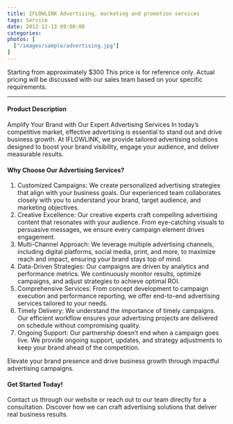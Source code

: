 ```yaml
---
title: IFLOWLINK Advertising, marketing and promotion services
tags: Service
date: 2012-12-13 09:00:00
categories: 
photos: [
  ["/images/sample/advertising.jpg"]
] 
---
```


Starting from approximately $300
This price is for reference only. Actual pricing will be discussed with our sales team based on your specific requirements.

<!--more-->

---

#### Product Description
Amplify Your Brand with Our Expert Advertising Services
In today’s competitive market, effective advertising is essential to stand out and drive business growth. At IFLOWLINK, we provide tailored advertising solutions designed to boost your brand visibility, engage your audience, and deliver measurable results.

#### Why Choose Our Advertising Services?
1. Customized Campaigns:
We create personalized advertising strategies that align with your business goals. Our experienced team collaborates closely with you to understand your brand, target audience, and marketing objectives.
2. Creative Excellence:
Our creative experts craft compelling advertising content that resonates with your audience. From eye-catching visuals to persuasive messages, we ensure every campaign element drives engagement.
3. Multi-Channel Approach:
We leverage multiple advertising channels, including digital platforms, social media, print, and more, to maximize reach and impact, ensuring your brand stays top of mind.
4. Data-Driven Strategies:
Our campaigns are driven by analytics and performance metrics. We continuously monitor results, optimize campaigns, and adjust strategies to achieve optimal ROI.
5. Comprehensive Services:
From concept development to campaign execution and performance reporting, we offer end-to-end advertising services tailored to your needs.
6. Timely Delivery:
We understand the importance of timely campaigns. Our efficient workflow ensures your advertising projects are delivered on schedule without compromising quality.
7. Ongoing Support:
Our partnership doesn’t end when a campaign goes live. We provide ongoing support, updates, and strategy adjustments to keep your brand ahead of the competition.

Elevate your brand presence and drive business growth through impactful advertising campaigns.

#### Get Started Today!
Contact us through our website or reach out to our team directly for a consultation. Discover how we can craft advertising solutions that deliver real business results.
